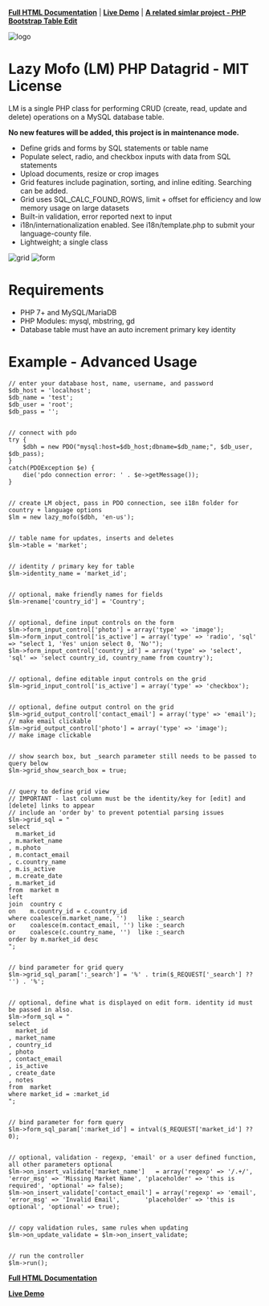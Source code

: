 
**[Full HTML Documentation](https://htmlpreview.github.io/?https://github.com/lazymofo/datagrid/blob/master/index.html)**
 | 
**[Live Demo](http://lazymofo.pcmad.ro)**
 | 
**[A related simlar project - PHP Bootstrap Table Edit](https://github.com/PHPBootstrapTableEdit/PHPBootstrapTableEdit)**

![logo](https://i.imgur.com/CGDTkQL.png)

Lazy Mofo (LM) PHP Datagrid - MIT License
=========================================

LM is a single PHP class for performing CRUD (create, read, update and delete) operations on a MySQL database table.

**No new features will be added, this project is in maintenance mode.**

- Define grids and forms by SQL statements or table name
- Populate select, radio, and checkbox inputs with data from SQL statements
- Upload documents, resize or crop images
- Grid features include pagination, sorting, and inline editing. Searching can be added.
- Grid uses SQL_CALC_FOUND_ROWS, limit + offset for efficiency and low memory usage on large datasets
- Built-in validation, error reported next to input
- i18n/internationalization enabled. See i18n/template.php to submit your language-county file.
- Lightweight; a single class

![grid](https://i.imgur.com/wHUpMan.png)
![form](https://i.imgur.com/ig6ci5R.png)


Requirements
============
- PHP 7+ and MySQL/MariaDB
- PHP Modules: mysql, mbstring, gd
- Database table must have an auto increment primary key identity


Example - Advanced Usage
==========================
```
// enter your database host, name, username, and password
$db_host = 'localhost';
$db_name = 'test';
$db_user = 'root';
$db_pass = '';


// connect with pdo 
try {
	$dbh = new PDO("mysql:host=$db_host;dbname=$db_name;", $db_user, $db_pass);
}
catch(PDOException $e) {
	die('pdo connection error: ' . $e->getMessage());
}


// create LM object, pass in PDO connection, see i18n folder for country + language options 
$lm = new lazy_mofo($dbh, 'en-us');


// table name for updates, inserts and deletes
$lm->table = 'market';


// identity / primary key for table
$lm->identity_name = 'market_id';


// optional, make friendly names for fields
$lm->rename['country_id'] = 'Country';


// optional, define input controls on the form
$lm->form_input_control['photo'] = array('type' => 'image');
$lm->form_input_control['is_active'] = array('type' => 'radio', 'sql' => "select 1, 'Yes' union select 0, 'No'");
$lm->form_input_control['country_id'] = array('type' => 'select', 'sql' => 'select country_id, country_name from country');


// optional, define editable input controls on the grid
$lm->grid_input_control['is_active'] = array('type' => 'checkbox');


// optional, define output control on the grid 
$lm->grid_output_control['contact_email'] = array('type' => 'email'); // make email clickable
$lm->grid_output_control['photo'] = array('type' => 'image');         // make image clickable  


// show search box, but _search parameter still needs to be passed to query below 
$lm->grid_show_search_box = true;


// query to define grid view
// IMPORTANT - last column must be the identity/key for [edit] and [delete] links to appear
// include an 'order by' to prevent potential parsing issues
$lm->grid_sql = "
select 
  m.market_id
, m.market_name
, m.photo
, m.contact_email
, c.country_name
, m.is_active
, m.create_date
, m.market_id 
from  market m 
left  
join  country c 
on    m.country_id = c.country_id 
where coalesce(m.market_name, '')   like :_search 
or    coalesce(m.contact_email, '') like :_search 
or    coalesce(c.country_name, '')  like :_search 
order by m.market_id desc
";


// bind parameter for grid query
$lm->grid_sql_param[':_search'] = '%' . trim($_REQUEST['_search'] ?? '') . '%';


// optional, define what is displayed on edit form. identity id must be passed in also.  
$lm->form_sql = "
select 
  market_id
, market_name
, country_id
, photo
, contact_email
, is_active
, create_date
, notes 
from  market 
where market_id = :market_id
";


// bind parameter for form query
$lm->form_sql_param[':market_id'] = intval($_REQUEST['market_id'] ?? 0); 


// optional, validation - regexp, 'email' or a user defined function, all other parameters optional 
$lm->on_insert_validate['market_name']   = array('regexp' => '/.+/',  'error_msg' => 'Missing Market Name', 'placeholder' => 'this is required', 'optional' => false); 
$lm->on_insert_validate['contact_email'] = array('regexp' => 'email', 'error_msg' => 'Invalid Email',       'placeholder' => 'this is optional', 'optional' => true);


// copy validation rules, same rules when updating
$lm->on_update_validate = $lm->on_insert_validate;  


// run the controller
$lm->run();

```    
**[Full HTML Documentation](https://rawgit.com/lazymofo/datagrid/master/index.html)**

**[Live Demo](http://lazymofo.pcmad.ro)**
